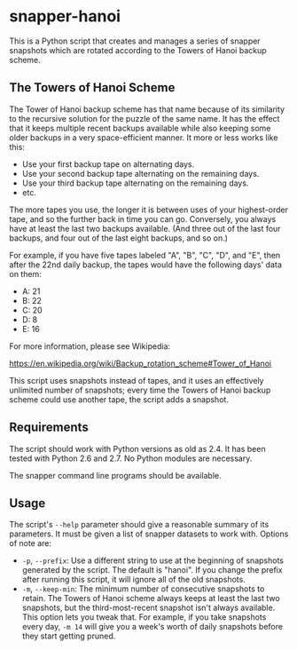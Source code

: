 snapper-hanoi
=========

This is a Python script that creates and manages a series of snapper
snapshots which are rotated according to the Towers of Hanoi backup
scheme.


The Towers of Hanoi Scheme
--------------------------

The Tower of Hanoi backup scheme has that name because of its
similarity to the recursive solution for the puzzle of the same name.
It has the effect that it keeps multiple recent backups available
while also keeping some older backups in a very space-efficient
manner.  It more or less works like this:

 * Use your first backup tape on alternating days.
 * Use your second backup tape alternating on the remaining days.
 * Use your third backup tape alternating on the remaining days.
 * etc.

The more tapes you use, the longer it is between uses of your
highest-order tape, and so the further back in time you can go.
Conversely, you always have at least the last two backups available.
(And three out of the last four backups, and four out of the last
eight backups, and so on.)

For example, if you have five tapes labeled "A", "B", "C", "D", and "E",
then after the 22nd daily backup, the tapes would have the following
days' data on them:

 * A: 21
 * B: 22
 * C: 20
 * D: 8
 * E: 16

For more information, please see Wikipedia:

  https://en.wikipedia.org/wiki/Backup_rotation_scheme#Tower_of_Hanoi
 
This script uses snapshots instead of tapes, and it uses an
effectively unlimited number of snapshots; every time the Towers of
Hanoi backup scheme could use another tape, the script adds a
snapshot.


Requirements
------------

The script should work with Python versions as old as 2.4.  It has
been tested with Python 2.6 and 2.7.  No Python modules are necessary.

The snapper command line programs should be available.


Usage
-----

The script's `--help` parameter should give a reasonable summary of
its parameters.  It must be given a list of snapper datasets to work with.
Options of note are:

 * `-p`, `--prefix`: Use a different string to use at the beginning of
   snapshots generated by the script.  The default is "hanoi".  If you
   change the prefix after running this script, it will ignore all of
   the old snapshots.
 * `-m`, `--keep-min`: The minimum number of consecutive snapshots to
   retain.  The Towers of Hanoi scheme always keeps at least the last
   two snapshots, but the third-most-recent snapshot isn't always
   available.  This option lets you tweak that.  For example, if you
   take snapshots every day, `-m 14` will give you a week's worth of
   daily snapshots before they start getting pruned.
